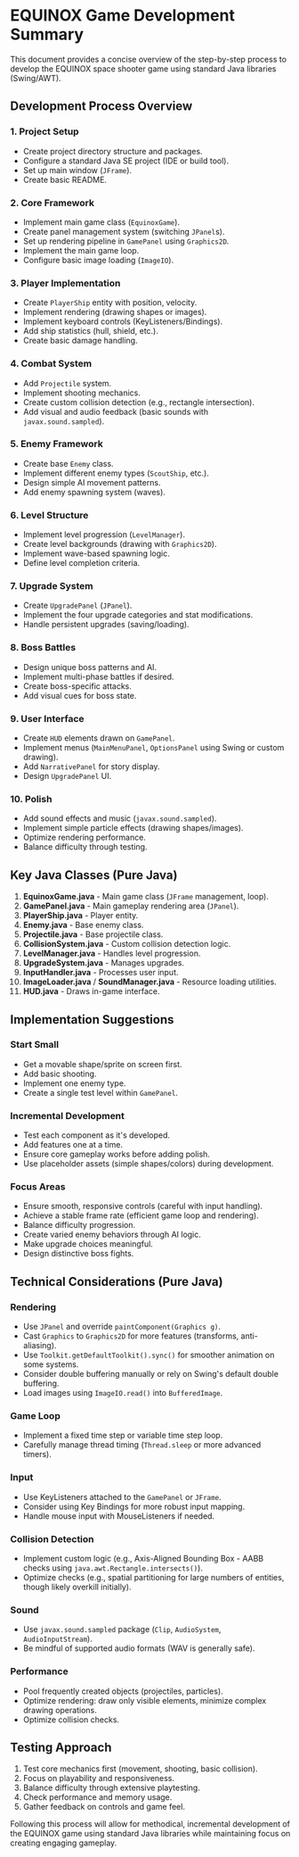 # EQUINOX Game Development Summary

This document provides a concise overview of the step-by-step process to develop the EQUINOX space shooter game using standard Java libraries (Swing/AWT).

## Development Process Overview

### 1. Project Setup
*   Create project directory structure and packages.
*   Configure a standard Java SE project (IDE or build tool).
*   Set up main window (`JFrame`).
*   Create basic README.

### 2. Core Framework
*   Implement main game class (`EquinoxGame`).
*   Create panel management system (switching `JPanel`s).
*   Set up rendering pipeline in `GamePanel` using `Graphics2D`.
*   Implement the main game loop.
*   Configure basic image loading (`ImageIO`).

### 3. Player Implementation
*   Create `PlayerShip` entity with position, velocity.
*   Implement rendering (drawing shapes or images).
*   Implement keyboard controls (KeyListeners/Bindings).
*   Add ship statistics (hull, shield, etc.).
*   Create basic damage handling.

### 4. Combat System
*   Add `Projectile` system.
*   Implement shooting mechanics.
*   Create custom collision detection (e.g., rectangle intersection).
*   Add visual and audio feedback (basic sounds with `javax.sound.sampled`).

### 5. Enemy Framework
*   Create base `Enemy` class.
*   Implement different enemy types (`ScoutShip`, etc.).
*   Design simple AI movement patterns.
*   Add enemy spawning system (waves).

### 6. Level Structure
*   Implement level progression (`LevelManager`).
*   Create level backgrounds (drawing with `Graphics2D`).
*   Implement wave-based spawning logic.
*   Define level completion criteria.

### 7. Upgrade System
*   Create `UpgradePanel` (`JPanel`).
*   Implement the four upgrade categories and stat modifications.
*   Handle persistent upgrades (saving/loading).

### 8. Boss Battles
*   Design unique boss patterns and AI.
*   Implement multi-phase battles if desired.
*   Create boss-specific attacks.
*   Add visual cues for boss state.

### 9. User Interface
*   Create `HUD` elements drawn on `GamePanel`.
*   Implement menus (`MainMenuPanel`, `OptionsPanel` using Swing or custom drawing).
*   Add `NarrativePanel` for story display.
*   Design `UpgradePanel` UI.

### 10. Polish
*   Add sound effects and music (`javax.sound.sampled`).
*   Implement simple particle effects (drawing shapes/images).
*   Optimize rendering performance.
*   Balance difficulty through testing.

## Key Java Classes (Pure Java)

1.  **EquinoxGame.java** - Main game class (`JFrame` management, loop).
2.  **GamePanel.java** - Main gameplay rendering area (`JPanel`).
3.  **PlayerShip.java** - Player entity.
4.  **Enemy.java** - Base enemy class.
5.  **Projectile.java** - Base projectile class.
6.  **CollisionSystem.java** - Custom collision detection logic.
7.  **LevelManager.java** - Handles level progression.
8.  **UpgradeSystem.java** - Manages upgrades.
9.  **InputHandler.java** - Processes user input.
10. **ImageLoader.java** / **SoundManager.java** - Resource loading utilities.
11. **HUD.java** - Draws in-game interface.

## Implementation Suggestions

### Start Small
*   Get a movable shape/sprite on screen first.
*   Add basic shooting.
*   Implement one enemy type.
*   Create a single test level within `GamePanel`.

### Incremental Development
*   Test each component as it's developed.
*   Add features one at a time.
*   Ensure core gameplay works before adding polish.
*   Use placeholder assets (simple shapes/colors) during development.

### Focus Areas
*   Ensure smooth, responsive controls (careful with input handling).
*   Achieve a stable frame rate (efficient game loop and rendering).
*   Balance difficulty progression.
*   Create varied enemy behaviors through AI logic.
*   Make upgrade choices meaningful.
*   Design distinctive boss fights.

## Technical Considerations (Pure Java)

### Rendering
*   Use `JPanel` and override `paintComponent(Graphics g)`.
*   Cast `Graphics` to `Graphics2D` for more features (transforms, anti-aliasing).
*   Use `Toolkit.getDefaultToolkit().sync()` for smoother animation on some systems.
*   Consider double buffering manually or rely on Swing's default double buffering.
*   Load images using `ImageIO.read()` into `BufferedImage`.

### Game Loop
*   Implement a fixed time step or variable time step loop.
*   Carefully manage thread timing (`Thread.sleep` or more advanced timers).

### Input
*   Use KeyListeners attached to the `GamePanel` or `JFrame`.
*   Consider using Key Bindings for more robust input mapping.
*   Handle mouse input with MouseListeners if needed.

### Collision Detection
*   Implement custom logic (e.g., Axis-Aligned Bounding Box - AABB checks using `java.awt.Rectangle.intersects()`).
*   Optimize checks (e.g., spatial partitioning for large numbers of entities, though likely overkill initially).

### Sound
*   Use `javax.sound.sampled` package (`Clip`, `AudioSystem`, `AudioInputStream`).
*   Be mindful of supported audio formats (WAV is generally safe).

### Performance
*   Pool frequently created objects (projectiles, particles).
*   Optimize rendering: draw only visible elements, minimize complex drawing operations.
*   Optimize collision checks.

## Testing Approach

1.  Test core mechanics first (movement, shooting, basic collision).
2.  Focus on playability and responsiveness.
3.  Balance difficulty through extensive playtesting.
4.  Check performance and memory usage.
5.  Gather feedback on controls and game feel.

Following this process will allow for methodical, incremental development of the EQUINOX game using standard Java libraries while maintaining focus on creating engaging gameplay. 